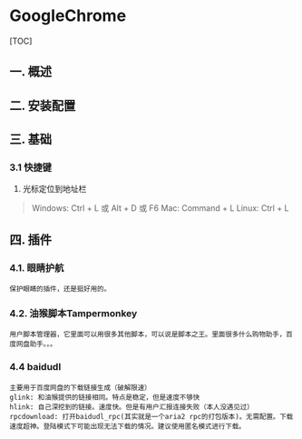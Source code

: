 # GoogleChrome
[TOC]
## 一. 概述
## 二. 安装配置
## 三. 基础
### 3.1 快捷键
1. 光标定位到地址栏
>Windows: Ctrl + L 或 Alt + D 或 F6 
Mac: Command + L
Linux: Ctrl + L
## 四. 插件
### 4.1. 眼睛护航
    保护眼睛的插件，还是挺好用的。
### 4.2. 油猴脚本Tampermonkey
    用户脚本管理器，它里面可以用很多其他脚本，可以说是脚本之王。里面很多什么购物助手，百度网盘助手。。。
### 4.4 baidudl
    主要用于百度网盘的下载链接生成（破解限速）
    glink: 和油猴提供的链接相同。特点是稳定，但是速度不够快
    hlink: 自己深挖到的链接。速度快。但是有用户汇报连接失败（本人没遇见过）
    rpcdownload: 打开baidudl_rpc(其实就是一个aria2 rpc的打包版本)。无需配置。下载速度超神。登陆模式下可能出现无法下载的情况。建议使用匿名模式进行下载。


